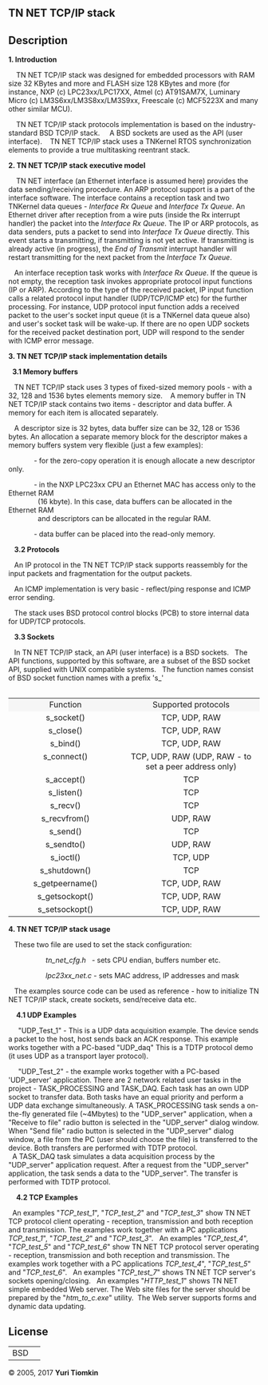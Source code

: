 <div id="wrap">

<div id="content">

## TN NET TCP/IP stack

## Description

<span class="blue1">**1\. Introduction**</span>

    TN NET TCP/IP stack was designed for embedded processors with RAM size 32 KBytes and more and FLASH size 128 KBytes and more (for instance, NXP (c) LPC23xx/LPC17XX, Atmel (c) AT91SAM7X, Luminary Micro (c) LM3S6xx/LM3S8xx/LM3S9xx, Freescale (c) MCF5223X and many other similar MCU).

    TN NET TCP/IP stack protocols implementation is based on the industry-standard BSD TCP/IP stack.
    A BSD sockets are used as the API (user interface).
   TN NET TCP/IP stack uses a TNKernel RTOS synchronization elements to provide a true multitasking reentrant stack.

<span class="blue1">**2\. TN NET TCP/IP stack executive model**</span>

    TN NET interface (an Ethernet interface is assumed here) provides the data sending/receiving procedure. An ARP protocol support is a part of the interface software. The interface contains a reception task and two TNKernel data queues - _Interface Rx Queue_ and _Interface Tx Queue_. An Ethernet driver after reception from a wire puts (inside the Rx interrupt handler) the packet into the _Interface Rx Queue_. The IP or ARP protocols, as data senders, puts a packet to send into _Interface Tx Queue_ directly. This event starts a transmitting, if transmitting is not yet active. If transmitting is already active (in progress), the _End of Transmit_ interrupt handler will restart transmitting for the next packet from the _Interface Tx Queue_.

   An interface reception task works with _Interface Rx Queue_. If the queue is not empty, the reception task invokes appropriate protocol input functions (IP or ARP). According to the type of the received packet, IP input function calls a related protocol input handler (UDP/TCP/ICMP etc) for the further processing. For instance, UDP protocol input function adds a received packet to the
user's socket input queue (it is a TNKernel data queue also) and user's socket task will be wake-up. If there are no open UDP sockets for the received packet destination port, UDP will respond to the sender with ICMP error message.

<span class="blue1">**3\. TN NET TCP/IP stack implementation details**</span>

  <span class="blue1">**3.1 Memory buffers**</span>

   TN NET TCP/IP stack uses 3 types of fixed-sized memory pools - with a 32, 128 and 1536 bytes elements memory size.
   A memory buffer in TN NET TCP/IP stack contains two items - descriptor and data buffer. A memory for each item is allocated separately.

   A descriptor size is 32 bytes, data buffer size can be 32, 128 or 1536 bytes. An allocation a separate memory block for the descriptor makes a memory buffers system very flexible (just a few examples):

             - for the zero-copy operation it is enough allocate a new descriptor only.<br>

             - in the NXP LPC23xx CPU an Ethernet MAC has access only to the Ethernet RAM<br>
               (16 kbyte). In this case, data buffers can be allocated in the Ethernet RAM<br>
               and descriptors can be allocated in the regular RAM.<br>

             - data buffer can be placed into the read-only memory.<br>

   <span class="blue1">**3.2 Protocols**</span>

   An IP protocol in the TN NET TCP/IP stack supports reassembly for the input packets and fragmentation for the output packets.

   An ICMP implementation is very basic - reflect/ping response and ICMP error sending.

   The stack uses BSD protocol control blocks (PCB) to store internal data for UDP/TCP protocols.

   <span class="blue1">**3.3 Sockets**</span>

   In TN NET TCP/IP stack, an API (user interface) is a BSD sockets.
  The API functions, supported by this software, are a subset of the BSD socket API, supplied with UNIX compatible systems.
  The function names consist of BSD socket function names with a prefix 's_'

<div class="style4" align="center">

<table id="table8" width="77%" cellspacing="0" cellpadding="0" border="0">

<tbody>

<tr>

</tr>

</tbody>

</table>

</div>

<table id="table" class="sortable" cellspacing="0" cellpadding="0" border="0">

<tbody>

<tr>

<td class="style4" width="235" valign="top" height="13" bgcolor="#F6F6F6" align="center">Function</td>

<td class="style4" width="306" valign="top" height="13" bgcolor="#F6F6F6" align="center">Supported protocols</td>

</tr>

<tr>

<td class="style4" width="235" valign="top" height="13" align="center">s_socket()</td>

<td class="style4" width="306" valign="top" height="13" align="center">TCP, UDP, RAW</td>

</tr>

<tr>

<td class="style4" width="235" valign="top" height="13" align="center">s_close()</td>

<td class="style4" width="306" valign="top" height="13" align="center">TCP, UDP, RAW</td>

</tr>

<tr>

<td class="style4" width="235" valign="top" height="13" align="center">s_bind()</td>

<td class="style4" width="306" valign="top" height="13" align="center">TCP, UDP, RAW</td>

</tr>

<tr>

<td class="style4" width="235" valign="top" height="13" align="center">s_connect()</td>

<td class="style4" width="306" valign="top" height="13" align="center">TCP, UDP, RAW (UDP, RAW - to set a peer address only)</td>

</tr>

<tr>

<td class="style4" width="235" valign="top" height="13" align="center">s_accept()</td>

<td class="style4" width="306" valign="top" height="13" align="center">TCP</td>

</tr>

<tr>

<td class="style4" width="235" valign="top" height="13" align="center">s_listen()</td>

<td class="style4" width="306" valign="top" height="13" align="center">TCP</td>

</tr>

<tr>

<td class="style4" width="235" valign="top" height="13" align="center">s_recv()</td>

<td class="style4" width="306" valign="top" height="13" align="center">TCP</td>

</tr>

<tr>

<td class="style4" width="235" valign="top" height="13" align="center">s_recvfrom()</td>

<td class="style4" width="306" valign="top" height="13" align="center">UDP, RAW</td>

</tr>

<tr>

<td class="style4" width="235" valign="top" height="13" align="center">s_send()</td>

<td class="style4" width="306" valign="top" height="13" align="center">TCP</td>

</tr>

<tr>

<td class="style4" width="235" valign="top" height="13" align="center">s_sendto()</td>

<td class="style4" width="306" valign="top" height="13" align="center">UDP, RAW</td>

</tr>

<tr>

<td class="style4" width="235" valign="top" height="13" align="center">s_ioctl()</td>

<td class="style4" width="306" valign="top" height="13" align="center">TCP, UDP</td>

</tr>

<tr>

<td class="style4" width="235" valign="top" height="13" align="center">s_shutdown()</td>

<td class="style4" width="306" valign="top" height="13" align="center">TCP</td>

</tr>

<tr>

<td class="style4" width="235" valign="top" height="13" align="center">s_getpeername()</td>

<td class="style4" width="306" valign="top" height="13" align="center">TCP, UDP, RAW</td>

</tr>

<tr>

<td class="style4" width="235" valign="top" height="13" align="center">s_getsockopt()</td>

<td class="style4" width="306" valign="top" height="13" align="center">TCP, UDP, RAW</td>

</tr>

<tr>

<td class="style4" width="235" valign="top" height="13" align="center">s_setsockopt()</td>

<td class="style4" width="306" valign="top" height="13" align="center">TCP, UDP, RAW</td>

</tr>

</tbody>

</table>

<span class="blue1">**4\. TN NET TCP/IP stack usage**</span>

   These two file are used to set the stack configuration:

                   _tn_net_cfg.h_   - sets CPU endian, buffers number etc.

                   _lpc23xx_net.c_ - sets MAC address, IP addresses and mask

   The examples source code can be used as reference - how to initialize TN NET TCP/IP stack, create sockets, send/receive data etc.

    <span class="blue1">**4.1 UDP Examples**</span>

     "UDP_Test_1" - This is a UDP data acquisition example. The device sends a packet to the host, host sends back an ACK response. This example works together with a PC-based "UDP_daq" This is a TDTP protocol demo (it uses UDP as a transport layer protocol).

     "UDP_Test_2" - the example works together with a PC-based 'UDP_server' application.
There are 2 network related user tasks in the project - TASK_PROCESSING and TASK_DAQ. Each task has an own UDP socket to transfer data.
Both tasks have an equal priority and perform a UDP data exchange simultaneously.
A TASK_PROCESSING task sends a on-the-fly generated file (~4Mbytes) to the "UDP_server" application, when a "Receive to file" radio button is selected in the "UDP_server" dialog window.
When "Send file" radio button is selected in the "UDP_server" dialog window, a file from the PC (user should choose the file) is transferred to the device.
Both transfers are performed with TDTP protocol.<br>
  A TASK_DAQ task simulates a data acquisition process by the "UDP_server" application request. After a request from the "UDP_server" application, the task sends a data to the "UDP_server".
The transfer is performed with TDTP protocol.

    <span class="blue1">**4.2 TCP Examples**</span>

  An examples "_TCP_test_1_", "_TCP_test_2_" and "_TCP_test_3_" show TN NET TCP protocol client operating - reception, transmission and both reception and transmission. The examples work together with a PC applications _TCP_test_1_", "_TCP_test_2_" and "_TCP_test_3_".
  An examples "_TCP_test_4_", "_TCP_test_5_" and "_TCP_test_6_" show TN NET TCP protocol server operating - reception, transmission and both reception and transmission. The examples work together with a PC applications _TCP_test_4_", "_TCP_test_5_" and "_TCP_test_6_".
  An examples "_TCP_test_7_" shows TN NET TCP server's sockets opening/closing.
  An examples "_HTTP_test_1_" shows TN NET simple embedded Web server. The Web site files for the server should be prepared by the "_htm_to_c.exe_" utility.
 The Web server supports forms and dynamic data updating.

</div>

<div class="tabbertab  tabbertabhide" title="">

## License

<table id="table_1" class="sortable" cellspacing="0" cellpadding="0" border="0">

<tbody>


<tr>

<td>BSD</td>
<td></td>

</tr>

</tbody>

</table>

</div>

</div>

</div>

<div id="footer">

© 2005, 2017 **Yuri Tiomkin**

</div>

</div>